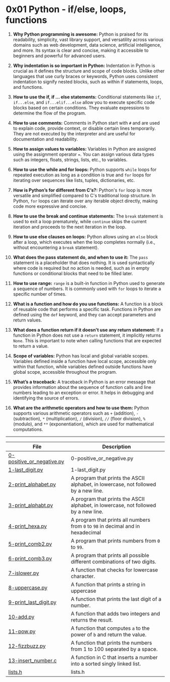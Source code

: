 #  0x01 Python - if/else, loops, functions

1. **Why Python programming is awesome:**
   Python is praised for its readability, simplicity, vast library support, and versatility across various domains such as web development, data science, artificial intelligence, and more. Its syntax is clear and concise, making it accessible to beginners and powerful for advanced users.

2. **Why indentation is so important in Python:**
   Indentation in Python is crucial as it defines the structure and scope of code blocks. Unlike other languages that use curly braces or keywords, Python uses consistent indentation to signify nested blocks, such as within if statements, loops, and functions.

3. **How to use the if, if ... else statements:**
   Conditional statements like `if`, `if...else`, and `if...elif...else` allow you to execute specific code blocks based on certain conditions. They evaluate expressions to determine the flow of the program.

4. **How to use comments:**
   Comments in Python start with `#` and are used to explain code, provide context, or disable certain lines temporarily. They are not executed by the interpreter and are useful for documentation and readability.

5. **How to assign values to variables:**
   Variables in Python are assigned using the assignment operator `=`. You can assign various data types such as integers, floats, strings, lists, etc., to variables.

6. **How to use the while and for loops:**
   Python supports `while` loops for repeated execution as long as a condition is true and `for` loops for iterating over sequences like lists, tuples, dictionaries, etc.

7. **How is Python’s for different from C‘s?:**
   Python's `for` loop is more versatile and simplified compared to C's traditional loop structure. In Python, `for` loops can iterate over any iterable object directly, making code more expressive and concise.

8. **How to use the break and continue statements:**
   The `break` statement is used to exit a loop prematurely, while `continue` skips the current iteration and proceeds to the next iteration in the loop.

9. **How to use else clauses on loops:**
   Python allows using an `else` block after a loop, which executes when the loop completes normally (i.e., without encountering a `break` statement).

10. **What does the pass statement do, and when to use it:**
    The `pass` statement is a placeholder that does nothing. It is used syntactically where code is required but no action is needed, such as in empty functions or conditional blocks that need to be filled later.

11. **How to use range:**
    `range` is a built-in function in Python used to generate a sequence of numbers. It is commonly used with `for` loops to iterate a specific number of times.

12. **What is a function and how do you use functions:**
    A function is a block of reusable code that performs a specific task. Functions in Python are defined using the `def` keyword, and they can accept parameters and return values.

13. **What does a function return if it doesn't use any return statement:**
    If a function in Python does not use a `return` statement, it implicitly returns `None`. This is important to note when calling functions that are expected to return a value.

14. **Scope of variables:**
    Python has local and global variable scopes. Variables defined inside a function have local scope, accessible only within that function, while variables defined outside functions have global scope, accessible throughout the program.

15. **What’s a traceback:**
    A traceback in Python is an error message that provides information about the sequence of function calls and line numbers leading to an exception or error. It helps in debugging and identifying the source of errors.

16. **What are the arithmetic operators and how to use them:**
    Python supports various arithmetic operators such as `+` (addition), `-` (subtraction), `*` (multiplication), `/` (division), `//` (floor division), `%` (modulo), and `**` (exponentiation), which are used for mathematical computations.

---

| File      | Description |
| ----------- | ----------- |
| [0-positive_or_negative.py](./0-positive_or_negative.py) | 0-positive_or_negative.py |
| [1-last_digit.py](./1-last_digit.py) | 1-last_digit.py |
| [2-print_alphabet.py](./2-print_alphabet.py) | A program that prints the ASCII alphabet, in lowercase, not followed by a new line. |
| [3-print_alphabt.py](./3-print_alphabt.py) | A program that prints the ASCII alphabet, in lowercase, not followed by a new line. |
| [4-print_hexa.py](./4-print_hexa.py) |  A program that prints all numbers from ``0`` to ``98`` in decimal and in hexadecimal |
| [5-print_comb2.py](./5-print_comb2.py) | A program that prints numbers from ``0`` to ``99``. |
| [6-print_comb3.py](./6-print_comb3.py) |  A program that prints all possible different combinations of two digits. |
| [7-islower.py](./7-islower.py) |  A function that checks for lowercase character. |
| [8-uppercase.py](./8-uppercase.py) | A function that prints a string in uppercase |
| [9-print_last_digit.py](./9-print_last_digit.py) |  A function that prints the last digit of a number. |
| [10-add.py](./10-add.py) |  A function that adds two integers and returns the result. |
| [11-pow.py](./11-pow.py) |  A function that computes ``a`` to the power of ``b`` and return the value. |
| [12-fizzbuzz.py](./12-fizzbuzz.py) | A function that prints the numbers from 1 to 100 separated by a space. |
| [13-insert_number.c](./13-insert_number.c) | A function in C that inserts a number into a sorted singly linked list. |
| [lists.h](./lists.h) | lists.h |

